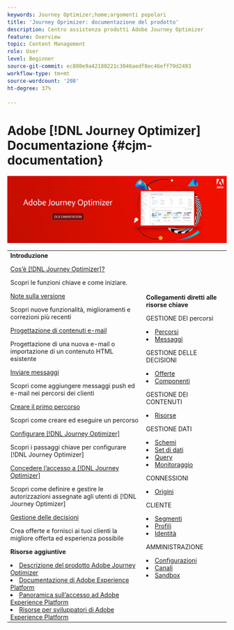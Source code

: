 ```yaml
---
keywords: Journey Optimizer;home;argomenti popolari
title: 'Journey Oprimizer: documentazione del prodotto'
description: Centro assistenza prodotti Adobe Journey Optimizer
feature: Overview
topic: Content Management
role: User
level: Beginner
source-git-commit: ec880e9a42180221c3046aedf8ec46eff70d2493
workflow-type: tm+mt
source-wordcount: '208'
ht-degree: 37%

---
```


# Adobe [!DNL Journey Optimizer] Documentazione {#cjm-documentation}

![](using/assets/do-not-localize/banner-cjm.jpg)


<table style="table-layout:fixed">
<tr>
  <td>
    <div><strong>Introduzione</strong>
    </div>
    <p>
    <em></em>
    <p>
    <div>
      <a href="using/get-started.md">Cos’è [!DNL Journey Optimizer]?</a>
    </div>
    <p>  Scopri le funzioni chiave e come iniziare.
    <p>
    <div>
      <a href="using/release-notes.md">Note sulla versione</a>
    </div>
    <p>Scopri nuove funzionalità, miglioramenti e correzioni più recenti
    <p>
    <div>
      <a href="using/design-emails.md">Progettazione di contenuti e-mail</a>
    </div>
    <p>
    Progettazione di una nuova e-mail o importazione di un contenuto HTML esistente
    <p>
    <div>
      <a href="using/building-journeys/journeys-message.md">Inviare messaggi</a>
    </div>
    <p>Scopri come aggiungere messaggi push ed e-mail nei percorsi dei clienti
    <p>
    <div>
    <a href="using/building-journeys/journeys-uc.md">Creare il primo percorso</a>
    </div>
    <p>Scopri come creare ed eseguire un percorso
    <p>
    <div>
    <a href="using/configuration/get-started-configuration.md">Configurare [!DNL Journey Optimizer]</a>
    </div>
    <p>Scopri i passaggi chiave per configurare [!DNL Journey Optimizer]
    <p>
    <div>
    <a href="using/administration/permissions-overview.md">Concedere l’accesso a [!DNL Journey Optimizer]</a>
    </div>
    <p>Scopri come definire e gestire le autorizzazioni assegnate agli utenti di [!DNL Journey Optimizer]
    <p>
    <div>
    <a href="using/offers/get-started/starting-offer-decisioning.md">Gestione delle decisioni</a>
    </div>
    <p>Crea offerte e fornisci ai tuoi clienti la migliore offerta ed esperienza possibile
    <p>
    <p>
    <div><strong>Risorse aggiuntive</strong>
    </div>
    <p>
    <p>
    <div>
    <li>
      <a href="https://helpx.adobe.com/legal/product-descriptions/adobe-journey-optimizer.html" target="_blank">Descrizione del prodotto Adobe Journey Optimizer</a>
    </li>
    </div>
    <div>
    <li>
      <a href="https://experienceleague.adobe.com/docs/experience-platform/landing/home.html?lang=it" target="_blank">Documentazione di Adobe Experience Platform</a>
    </li>
    </div>
      <div>
      <li>
      <a href="https://experienceleague.adobe.com/docs/experience-platform/access-control/home.html?lang=it" target="_blank">Panoramica sull’accesso ad Adobe Experience Platform</a>
    </li>
    </div>
      <div>
      <li>
      <a href="https://www.adobe.com/it/experience-platform/documentation-and-developer-resources.html" target="_blank">Risorse per sviluppatori di Adobe Experience Platform</a>
    </li>
    </div>
  </td>
   <td>
   <div><strong>Collegamenti diretti alle risorse chiave</strong>
    </div>
    <p>
    <em></em>
    <p>
    <p>GESTIONE DEI percorsi</p>
    <li>
      <a href="using/building-journeys/journey-gs.md">Percorsi</a>
    </li>
    <li>
      <a href="using/create-message.md">Messaggi</a>
    </li>
    <p>
    <p>GESTIONE DELLE DECISIONI</p>
    <li>
      <a href="using/offers/get-started/starting-offer-decisioning.md">Offerte</a>
    </li>
     <li>
      <a href="using/offers/offer-library/key-steps.md">Componenti</a>
    </li>
    <p>
    <p>GESTIONE DEI CONTENUTI</p>
    <li>
      <a href="using/assets-essentials.md">Risorse</a>
    </li>
    <p>
    <p>GESTIONE DATI</p>
    <li>
      <a href="using/get-started-schemas.md">Schemi</a>
    </li>
     <li>
      <a href="using/get-started-datasets.md">Set di dati</a>
    </li>
        <li>
      <a href="using/get-started-queries.md">Query</a>
    </li>
     <li>
      <a href="https://experienceleague.adobe.com/docs/experience-platform/ingestion/quality/monitor-data-ingestion.html?lang=it" target="_blank">Monitoraggio</a>
    </li>
    <p>
    <p>CONNESSIONI</p>
    <li>
      <a href="using/get-started-sources.md">Origini</a>
    </li>
    <p>
    <p>CLIENTE</p>
    <li>
      <a href="using/segment/about-segments.md">Segmenti</a>
    </li>
     <li>
      <a href="using/get-started-profiles.md">Profili</a>
    </li>
    <li>
      <a href="using/get-started-identity.md">Identità</a>
    </li>
    <p>
    <p>AMMINISTRAZIONE</p>
    <li>
      <a href="using/configuration/about-data-sources-events-actions.md">Configurazioni </a>
    </li>
    <li>
      <a href="using/configuration/get-started-configuration.md">Canali</a>
    </li>
     <li>
      <a href="using/administration/sandboxes.md">Sandbox</a>
    </li>
  </td>
</tr>
</table>
